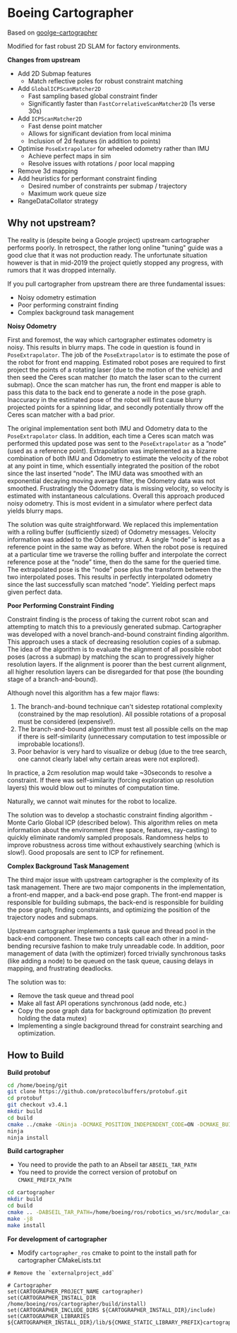# Boeing Cartographer

Based on [goolge-cartographer](https://github.com/googlecartographer/cartographer)

Modified for fast robust 2D SLAM for factory environments.

**Changes from upstream**
- Add 2D Submap features
  - Match reflective poles for robust constraint matching
- Add `GlobalICPScanMatcher2D`
  - Fast sampling based global constraint finder
  - Significantly faster than `FastCorrelativeScanMatcher2D` (1s verse 30s)
- Add `ICPScanMatcher2D`
  - Fast dense point matcher
  - Allows for significant deviation from local minima
  - Inclusion of 2d features (in addition to points)
- Optimise `PoseExtrapolator` for wheeled odometry rather than IMU
  - Achieve perfect maps in sim
  - Resolve issues with rotations / poor local mapping
- Remove 3d mapping
- Add heuristics for performant constraint finding
  - Desired number of constraints per submap / trajectory
  - Maximum work queue size
- RangeDataCollator strategy

## Why not upstream?

The reality is (despite being a Google project) upstream cartographer performs poorly. In retrospect, the rather long online "tuning" guide was a good clue that it was not production ready. The unfortunate situation however is that in mid-2019 the project quietly stopped any progress, with rumors that it was dropped internally.

If you pull cartographer from upstream there are three fundamental issues:
- Noisy odometry estimation
- Poor performing constraint finding
- Complex background task management

**Noisy Odometry**

First and foremost, the way which cartographer estimates odometry is noisy. This results in blurry maps. The code in question is found in `PoseExtrapolator`. The job of the `PoseExtrapolator` is to estimate the pose of the robot for front end mapping. Estimated robot poses are required to first project the points of a rotating laser (due to the motion of the vehicle) and then seed the Ceres scan matcher (to match the laser scan to the current submap). Once the scan matcher has run, the front end mapper is able to pass this data to the back end to generate a node in the pose graph. Inaccuracy in the estimated pose of the robot will first cause blurry projected points for a spinning lidar, and secondly potentially throw off the Ceres scan matcher with a bad prior.

The original implementation sent both IMU and Odometry data to the `PoseExtrapolator` class. In addition, each time a Ceres scan match was performed this updated pose was sent to the `PoseExtrapolator` as a “node” (used as a reference point). Extrapolation was implemented as a bizarre combination of both IMU and Odometry to estimate the velocity of the robot at any point in time, which essentially integrated the position of the robot since the last inserted “node”. The IMU data was smoothed with an exponential decaying moving average filter, the Odometry data was not smoothed. Frustratingly the Odometry data is missing velocity, so velocity is estimated with instantaneous calculations. Overall this approach produced noisy odometry. This is most evident in a simulator where perfect data yields blurry maps.

The solution was quite straightforward. We replaced this implementation with a rolling buffer (sufficiently sized) of Odometry messages. Velocity information was added to the Odometry struct. A single “node” is kept as a reference point in the same way as before. When the robot pose is required at a particular time we traverse the rolling buffer and interpolate the correct reference pose at the “node” time, then do the same for the queried time. The extrapolated pose is the “node” pose plus the transform between the two interpolated poses. This results in perfectly interpolated odometry since the last successfully scan matched “node”. Yielding perfect maps given perfect data.

**Poor Performing Constraint Finding**

Constraint finding is the process of taking the current robot scan and attempting to match this to a previously generated submap. Cartographer was developed with a novel branch-and-bound constraint finding algorithm. This approach uses a stack of decreasing resolution copies of a submap. The idea of the algorithm is to evaluate the alignment of all possible robot poses (across a submap) by matching the scan to progressively higher resolution layers. If the alignment is poorer than the best current alignment, all higher resolution layers can be disregarded for that pose (the bounding stage of a branch-and-bound).

Although novel this algorithm has a few major flaws:
1. The branch-and-bound technique can't  sidestep rotational complexity (constrained by the map resolution). All possible rotations of a proposal must be considered (expensive!).
2. The branch-and-bound algorithm must test all possible cells on the map if there is self-similarity (unnecessary computation to test impossible or improbable locations!).
3. Poor behavior is very hard to visualize or debug (due to the tree search, one cannot clearly label why certain areas were not explored).

In practice, a 2cm resolution map would take ~30seconds to resolve a constraint. If there was self-similarity (forcing exploration up resolution layers) this would blow out to minutes of computation time.

Naturally, we cannot wait minutes for the robot to localize.

The solution was to develop a stochastic constraint finding algorithm - Monte Carlo Global ICP (described below). This algorithm relies on meta information about the environment (free space, features, ray-casting) to quickly eliminate randomly sampled proposals. Randomness helps to improve robustness across time without exhaustively searching (which is slow!). Good proposals are sent to ICP for refinement.

**Complex Background Task Management**

The third major issue with upstream cartographer is the complexity of its task management. There are two major components in the implementation, a front-end mapper, and a back-end pose graph. The front-end mapper is responsible for building submaps, the back-end is responsible for building the pose graph, finding constraints, and optimizing the position of the trajectory nodes and submaps.

Upstream cartographer implements a task queue and thread pool in the back-end component. These two concepts call each other in a mind-bending recursive fashion to make truly unreadable code. In addition, poor management of data (with the optimizer) forced trivially synchronous tasks (like adding a node) to be queued on the task queue, causing delays in mapping, and frustrating deadlocks.

The solution was to:
- Remove the task queue and thread pool
- Make all fast API operations synchronous (add node, etc.)
- Copy the pose graph data for background optimization (to prevent holding the data mutex)
- Implementing a single background thread for constraint searching and optimization.

## How to Build

**Build protobuf**
```bash
cd /home/boeing/git
git clone https://github.com/protocolbuffers/protobuf.git
cd protobuf
git checkout v3.4.1
mkdir build
cd build
cmake ../cmake -GNinja -DCMAKE_POSITION_INDEPENDENT_CODE=ON -DCMAKE_BUILD_TYPE=Release -Dprotobuf_BUILD_TESTS=OFF -DCMAKE_INSTALL_PREFIX=install
ninja
ninja install
```

**Build cartographer**
- You need to provide the path to an Abseil tar `ABSEIL_TAR_PATH`
- You need to provide the correct version of protobuf on `CMAKE_PREFIX_PATH`
```bash
cd cartographer
mkdir build
cd build
cmake .. -DABSEIL_TAR_PATH=/home/boeing/ros/robotics_ws/src/modular_cartographer/cartographer_ros/dependencies/abseil-cpp-7b46e1d31a6b08b1c6da2a13e7b151a20446fa07.tar.gz -DCMAKE_PREFIX_PATH=/home/boeing/git/protobuf/build/install -DCMAKE_INSTALL_PREFIX=install -DCMAKE_BUILD_TYPE=RelWithDebInfo -DBUILD_TESTS:BOOL=Off
make -j8
make install
```

**For development of cartographer**
- Modify `cartographer_ros` cmake to point to the install path for cartographer
CMakeLists.txt
```
# Remove the `externalproject_add`

# Cartographer
set(CARTOGRAPHER_PROJECT_NAME cartographer)
set(CARTOGRAPHER_INSTALL_DIR /home/boeing/ros/cartographer/build/install)
set(CARTOGRAPHER_INCLUDE_DIRS ${CARTOGRAPHER_INSTALL_DIR}/include)
set(CARTOGRAPHER_LIBRARIES ${CARTOGRAPHER_INSTALL_DIR}/lib/${CMAKE_STATIC_LIBRARY_PREFIX}cartographer${CMAKE_STATIC_LIBRARY_SUFFIX})

```
